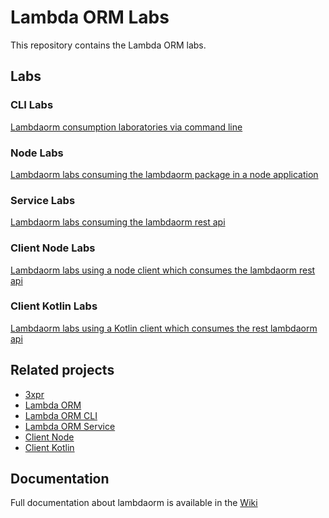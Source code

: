 # Lambda ORM Labs

This repository contains the Lambda ORM labs.

## Labs

### CLI Labs

[Lambdaorm consumption laboratories via command line](https://github.com/FlavioLionelRita/lambdaorm-labs/tree/main/labs/cli)

### Node Labs

[Lambdaorm labs consuming the lambdaorm package in a node application](https://github.com/FlavioLionelRita/lambdaorm-labs/tree/main/labs/node)

### Service Labs

[Lambdaorm labs consuming the lambdaorm rest api](https://github.com/FlavioLionelRita/lambdaorm-labs/tree/main/labs/svc)

### Client Node Labs

[Lambdaorm labs using a node client which consumes the lambdaorm rest api](https://github.com/FlavioLionelRita/lambdaorm-labs/tree/main/labs/client-node)

### Client Kotlin Labs

[Lambdaorm labs using a Kotlin client which consumes the rest lambdaorm api](https://github.com/FlavioLionelRita/lambdaorm-labs/tree/main/labs/client-kotlin)

## Related projects

- [3xpr](https://www.npmjs.com/package/3xpr)
- [Lambda ORM](https://www.npmjs.com/package/lambdaorm)
- [Lambda ORM CLI](https://www.npmjs.com/package/lambdaorm-cli)
- [Lambda ORM Service](https://github.com/FlavioLionelRita/lambdaorm-svc)
- [Client Node](https://www.npmjs.com/package/lambdaorm-client-node)
- [Client Kotlin](https://github.com/FlavioLionelRita/lambdaorm-client-kotlin)

## Documentation

Full documentation about lambdaorm is available in the [Wiki](https://github.com/FlavioLionelRita/lambdaorm/wiki)
